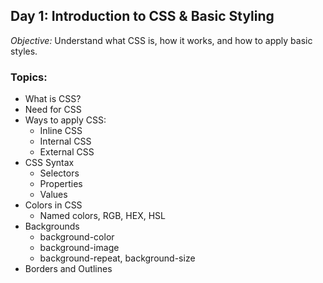 ## Day 1: Introduction to CSS & Basic Styling
*Objective:* Understand what CSS is, how it works, and how to apply basic styles.

### Topics:
- What is CSS?
- Need for CSS
- Ways to apply CSS:
  - Inline CSS
  - Internal CSS
  - External CSS
- CSS Syntax
  - Selectors
  - Properties
  - Values
- Colors in CSS
  - Named colors, RGB, HEX, HSL
- Backgrounds
  - background-color
  - background-image
  - background-repeat, background-size
- Borders and Outlines
